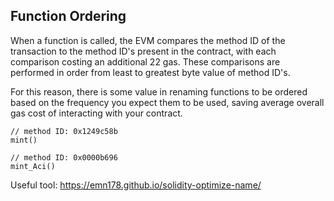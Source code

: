 ## Function Ordering

When a function is called, the EVM compares the method ID of the transaction to the method ID's present in the contract, with each comparison costing an additional 22 gas. These comparisons are performed in order from least to greatest byte value of method ID's.

For this reason, there is some value in renaming functions to be ordered based on the frequency you expect them to be used, saving average overall gas cost of interacting with your contract.

```
// method ID: 0x1249c58b
mint()

// method ID: 0x0000b696
mint_Aci()
```

Useful tool: https://emn178.github.io/solidity-optimize-name/
